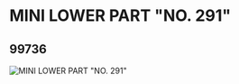 # MINI LOWER PART "NO. 291"
## 99736
![MINI LOWER PART "NO. 291"](https://lc-www-live-s.legocdn.com/media/bricks/5/2/4652810.jpg)